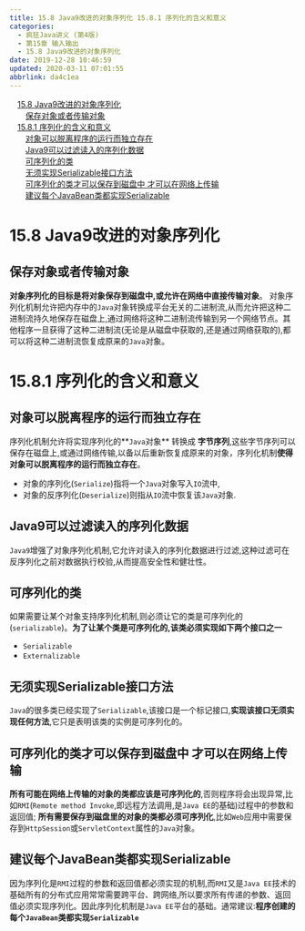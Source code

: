 ```yaml
---
title: 15.8 Java9改进的对象序列化 15.8.1 序列化的含义和意义
categories: 
  - 疯狂Java讲义 (第4版)
  - 第15章 输入输出
  - 15.8 Java9改进的对象序列化
date: 2019-12-28 10:46:59
updated: 2020-03-11 07:01:55
abbrlink: da4c1ea
---
```

<div id='my_toc'><a href="/JavaReadingNotes/da4c1ea/#15-8-Java9改进的对象序列化" class="header_1">15.8 Java9改进的对象序列化</a>&nbsp;<br><a href="/JavaReadingNotes/da4c1ea/#保存对象或者传输对象" class="header_2">保存对象或者传输对象</a>&nbsp;<br><a href="/JavaReadingNotes/da4c1ea/#15-8-1-序列化的含义和意义" class="header_1">15.8.1 序列化的含义和意义</a>&nbsp;<br><a href="/JavaReadingNotes/da4c1ea/#对象可以脱离程序的运行而独立存在" class="header_2">对象可以脱离程序的运行而独立存在</a>&nbsp;<br><a href="/JavaReadingNotes/da4c1ea/#Java9可以过滤读入的序列化数据" class="header_2">Java9可以过滤读入的序列化数据</a>&nbsp;<br><a href="/JavaReadingNotes/da4c1ea/#可序列化的类" class="header_2">可序列化的类</a>&nbsp;<br><a href="/JavaReadingNotes/da4c1ea/#无须实现Serializable接口方法" class="header_2">无须实现Serializable接口方法</a>&nbsp;<br><a href="/JavaReadingNotes/da4c1ea/#可序列化的类才可以保存到磁盘中-才可以在网络上传输" class="header_2">可序列化的类才可以保存到磁盘中 才可以在网络上传输</a>&nbsp;<br><a href="/JavaReadingNotes/da4c1ea/#建议每个JavaBean类都实现Serializable" class="header_2">建议每个JavaBean类都实现Serializable</a>&nbsp;<br></div>
<style>.header_1{margin-left: 1em;}.header_2{margin-left: 2em;}.header_3{margin-left: 3em;}.header_4{margin-left: 4em;}.header_5{margin-left: 5em;}.header_6{margin-left: 6em;}</style>
<!--more-->
<script>if (navigator.platform.search('arm')==-1){document.getElementById('my_toc').style.display = 'none';}var e,p = document.getElementsByTagName('p');while (p.length>0) {e = p[0];e.parentElement.removeChild(e);}</script>

<!--end-->
# 15.8 Java9改进的对象序列化
## 保存对象或者传输对象
**对象序列化的目标是将对象保存到磁盘中,或允许在网络中直接传输对象**。
对象序列化机制允许把内存中的`Java`对象转换成平台无关的二进制流,从而允许把这种二进制流持久地保存在磁盘上,通过网络将这种二进制流传输到另一个网络节点。其他程序一旦获得了这种二进制流(无论是从磁盘中获取的,还是通过网络获取的),都可以将这种二进制流恢复成原来的`Java`对象。
# 15.8.1 序列化的含义和意义
## 对象可以脱离程序的运行而独立存在
序列化机制允许将实现序列化的**`Java`对象** 转换成 **字节序列**,这些字节序列可以保存在磁盘上,或通过网络传输,以备以后重新恢复成原来的对象，序列化机制**使得对象可以脱离程序的运行而独立存在**。
- 对象的序列化(`Serialize`)指将一个`Java`对象写入`IO`流中,
- 对象的反序列化(`Deserialize`)则指从`IO`流中恢复该`Java`对象.

## Java9可以过滤读入的序列化数据
`Java9`增强了对象序列化机制,它允许对读入的序列化数据进行过滤,这种过滤可在反序列化之前对数据执行校验,从而提高安全性和健壮性。
## 可序列化的类
如果需要让某个对象支持序列化机制,则必须让它的类是可序列化的(`serializable`)。**为了让某个类是可序列化的,该类必须实现如下两个接口之一**
- `Serializable`
- `Externalizable`

## 无须实现Serializable接口方法
`Java`的很多类已经实现了`Serializable`,该接口是一个标记接口,**实现该接口无须实现任何方法**,它只是表明该类的实例是可序列化的。
## 可序列化的类才可以保存到磁盘中 才可以在网络上传输

**所有可能在网络上传输的对象的类都应该是可序列化的**,否则程序将会出现异常,比如`RMI`(`Remote method Invoke`,即远程方法调用,是`Java EE`的基础)过程中的参数和返回值;
**所有需要保存到磁盘里的对象的类都必须可序列化**,比如`Web`应用中需要保存到`HttpSession`或`ServletContext`属性的`Java`对象。
## 建议每个JavaBean类都实现Serializable
因为序列化是`RMI`过程的参数和返回值都必须实现的机制,而`RMI`又是`Java EE`技术的基础所有的分布式应用常常需要跨平台、跨网络,所以要求所有传递的参数、返回值必须实现序列化。因此序列化机制是`Java EE`平台的基础。通常建议:**程序创建的每个`JavaBean`类都实现`Serializable`**
